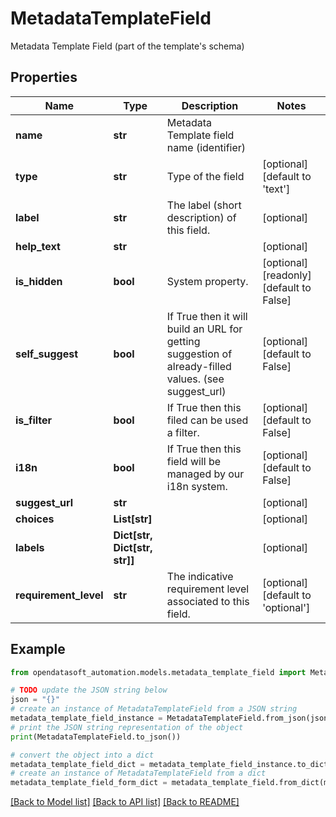 # MetadataTemplateField

Metadata Template Field (part of the template's schema)

## Properties

Name | Type | Description | Notes
------------ | ------------- | ------------- | -------------
**name** | **str** | Metadata Template field name (identifier) | 
**type** | **str** | Type of the field | [optional] [default to 'text']
**label** | **str** | The label (short description) of this field. | [optional] 
**help_text** | **str** |  | [optional] 
**is_hidden** | **bool** | System property. | [optional] [readonly] [default to False]
**self_suggest** | **bool** | If True then it will build an URL for getting suggestion of already-filled values. (see suggest_url) | [optional] [default to False]
**is_filter** | **bool** | If True then this filed can be used a filter. | [optional] [default to False]
**i18n** | **bool** | If True then this field will be managed by our i18n system. | [optional] [default to False]
**suggest_url** | **str** |  | [optional] 
**choices** | **List[str]** |  | [optional] 
**labels** | **Dict[str, Dict[str, str]]** |  | [optional] 
**requirement_level** | **str** | The indicative requirement level associated to this field. | [optional] [default to 'optional']

## Example

```python
from opendatasoft_automation.models.metadata_template_field import MetadataTemplateField

# TODO update the JSON string below
json = "{}"
# create an instance of MetadataTemplateField from a JSON string
metadata_template_field_instance = MetadataTemplateField.from_json(json)
# print the JSON string representation of the object
print(MetadataTemplateField.to_json())

# convert the object into a dict
metadata_template_field_dict = metadata_template_field_instance.to_dict()
# create an instance of MetadataTemplateField from a dict
metadata_template_field_form_dict = metadata_template_field.from_dict(metadata_template_field_dict)
```
[[Back to Model list]](../README.md#documentation-for-models) [[Back to API list]](../README.md#documentation-for-api-endpoints) [[Back to README]](../README.md)


